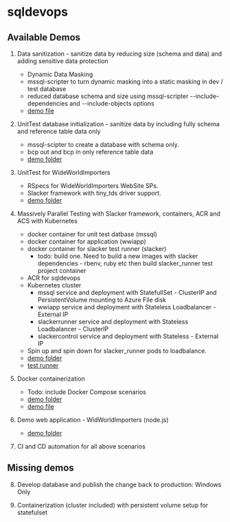 # sqldevops

## Available Demos

1. Data sanitization - sanitize data by reducing size (schema and data) and adding sensitive data protection
    * Dynamic Data Masking
    * mssql-scripter to turn dynamic masking into a static masking in dev / test database
    * reduced database schema and size using mssql-scripter --include-dependencies and --include-objects options
    * [demo file](./docker/demo.sh)

2. UnitTest database initialization - sanitize data by including fully schema and reference table data only
    * mssql-scipter to create a database with schema only.
    * bcp out and bcp in only reference table data
    * [demo folder](./tests/init_db)

3. UnitTest for WideWorldImporters
    * RSpecs for WideWorldImporters WebSite SPs.
    * Slacker framework with tiny_tds driver support.
    * [demo folder](./tests/WideWorldImporters)

4. Massively Parallel Testing with Slacker framework, containers, ACR and ACS with Kubernetes
    * docker container for unit test datbase (mssql) 
    * docker container for application (wwiapp)
    * docker container for slacker test runner (slacker)
        * todo: build one. Need to build a new images with slacker dependencies - rbenv, ruby etc then build slacker_runner test project container
    * ACR for sqldevops
    * Kubernetes cluster
        * mssql service and deployment with StatefullSet - ClusterIP and PersistentVolume mounting to Azure File disk
        * wwiapp service and deployment with Stateless Loadbalancer - External IP
        * slackerrunner service and deployment with Stateless Loadbalancer - ClusterIP
        * slackercontrol service and deployment with Stateless - External IP
    * Spin up and spin down for slacker_runner pods to loadbalance.
    * [demo folder](./docker/kubernetes/WideWorldImporters)
    * [test runner](./testrunner)

5. Docker containerization 
    * Todo: include Docker Compose scenarios
    * [demo folder](./docker)
    * [demo file](./docker/docker_wwi.sh)

6. Demo web application - WidWorldImporters (node.js)
    * [demo folder](./web)

7. CI and CD automation for all above scenarios

## Missing demos 

8. Develop database and publish the change back to production: Windows Only

9. Containerization (cluster included) with persistent volume setup for statefulset